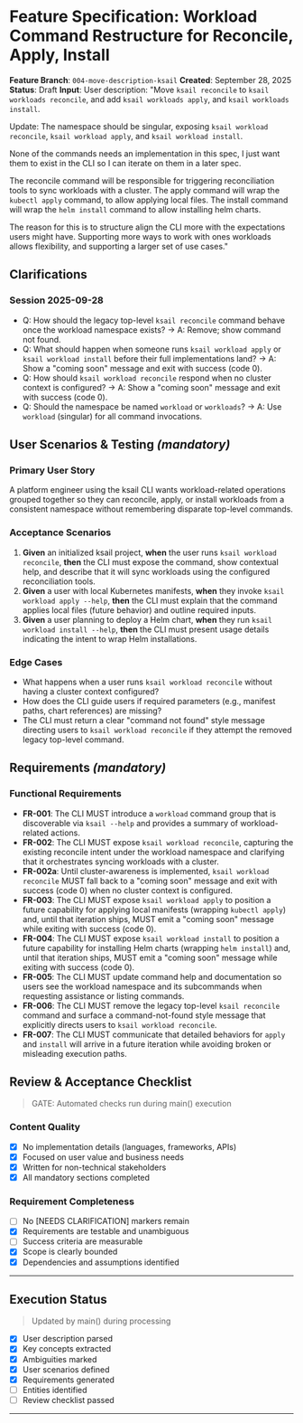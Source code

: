 # Feature Specification: Workload Command Restructure for Reconcile, Apply, Install

**Feature Branch**: `004-move-description-ksail`
**Created**: September 28, 2025
**Status**: Draft
**Input**: User description: "Move `ksail reconcile` to `ksail workloads reconcile`, and add `ksail workloads apply`, and `ksail workloads install`.

Update: The namespace should be singular, exposing `ksail workload reconcile`, `ksail workload apply`, and `ksail workload install`.

None of the commands needs an implementation in this spec, I just want them to exist in the CLI so I can iterate on them in a later spec.

The reconcile command will be responsible for triggering reconciliation tools to sync workloads with a cluster. The apply command will wrap the `kubectl apply` command, to allow applying local files. The install command will wrap the `helm install` command to allow installing helm charts.

The reason for this is to structure align the CLI more with the expectations users might have. Supporting more ways to work with ones workloads allows flexibility, and supporting a larger set of use cases."

## Clarifications

### Session 2025-09-28

- Q: How should the legacy top-level `ksail reconcile` command behave once the workload namespace exists? → A: Remove; show command not found.
- Q: What should happen when someone runs `ksail workload apply` or `ksail workload install` before their full implementations land? → A: Show a "coming soon" message and exit with success (code 0).
- Q: How should `ksail workload reconcile` respond when no cluster context is configured? → A: Show a "coming soon" message and exit with success (code 0).
- Q: Should the namespace be named `workload` or `workloads`? → A: Use `workload` (singular) for all command invocations.

## User Scenarios & Testing *(mandatory)*

### Primary User Story

A platform engineer using the ksail CLI wants workload-related operations grouped together so they can reconcile, apply, or install workloads from a consistent namespace without remembering disparate top-level commands.

### Acceptance Scenarios

1. **Given** an initialized ksail project, **when** the user runs `ksail workload reconcile`, **then** the CLI must expose the command, show contextual help, and describe that it will sync workloads using the configured reconciliation tools.
2. **Given** a user with local Kubernetes manifests, **when** they invoke `ksail workload apply --help`, **then** the CLI must explain that the command applies local files (future behavior) and outline required inputs.
3. **Given** a user planning to deploy a Helm chart, **when** they run `ksail workload install --help`, **then** the CLI must present usage details indicating the intent to wrap Helm installations.

### Edge Cases

- What happens when a user runs `ksail workload reconcile` without having a cluster context configured?
- How does the CLI guide users if required parameters (e.g., manifest paths, chart references) are missing?
- The CLI must return a clear "command not found" style message directing users to `ksail workload reconcile` if they attempt the removed legacy top-level command.

## Requirements *(mandatory)*

### Functional Requirements

- **FR-001**: The CLI MUST introduce a `workload` command group that is discoverable via `ksail --help` and provides a summary of workload-related actions.
- **FR-002**: The CLI MUST expose `ksail workload reconcile`, capturing the existing reconcile intent under the workload namespace and clarifying that it orchestrates syncing workloads with a cluster.
- **FR-002a**: Until cluster-awareness is implemented, `ksail workload reconcile` MUST fall back to a "coming soon" message and exit with success (code 0) when no cluster context is configured.
- **FR-003**: The CLI MUST expose `ksail workload apply` to position a future capability for applying local manifests (wrapping `kubectl apply`) and, until that iteration ships, MUST emit a "coming soon" message while exiting with success (code 0).
- **FR-004**: The CLI MUST expose `ksail workload install` to position a future capability for installing Helm charts (wrapping `helm install`) and, until that iteration ships, MUST emit a "coming soon" message while exiting with success (code 0).
- **FR-005**: The CLI MUST update command help and documentation so users see the workload namespace and its subcommands when requesting assistance or listing commands.
- **FR-006**: The CLI MUST remove the legacy top-level `ksail reconcile` command and surface a command-not-found style message that explicitly directs users to `ksail workload reconcile`.
- **FR-007**: The CLI MUST communicate that detailed behaviors for `apply` and `install` will arrive in a future iteration while avoiding broken or misleading execution paths.

## Review & Acceptance Checklist

> GATE: Automated checks run during main() execution

### Content Quality

- [x] No implementation details (languages, frameworks, APIs)
- [x] Focused on user value and business needs
- [x] Written for non-technical stakeholders
- [x] All mandatory sections completed

### Requirement Completeness

- [ ] No [NEEDS CLARIFICATION] markers remain
- [x] Requirements are testable and unambiguous
- [ ] Success criteria are measurable
- [x] Scope is clearly bounded
- [x] Dependencies and assumptions identified

---

## Execution Status

> Updated by main() during processing

- [x] User description parsed
- [x] Key concepts extracted
- [x] Ambiguities marked
- [x] User scenarios defined
- [x] Requirements generated
- [ ] Entities identified
- [ ] Review checklist passed

---
